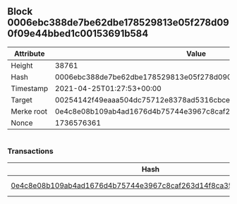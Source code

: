 ## Block 0006ebc388de7be62dbe178529813e05f278d090f09e44bbed1c00153691b584

Attribute | Value
--- | ---
Height | 38761
Hash | 0006ebc388de7be62dbe178529813e05f278d090f09e44bbed1c00153691b584
Timestamp | 2021-04-25T01:27:53+00:00
Target | 00254142f49eaaa504dc75712e8378ad5316cbcead634704b3734b6271167cc4
Merke root | 0e4c8e08b109ab4ad1676d4b75744e3967c8caf263d14f8ca358ebd304a7065c
Nonce | 1736576361

```

```

### Transactions

Hash | Amount
--- | ---
[0e4c8e08b109ab4ad1676d4b75744e3967c8caf263d14f8ca358ebd304a7065c](0e4c8e08b109ab4ad1676d4b75744e3967c8caf263d14f8ca358ebd304a7065c.md) | 10.00000000 SKEPTI 

